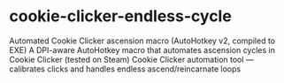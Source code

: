 # cookie-clicker-endless-cycle
Automated Cookie Clicker ascension macro (AutoHotkey v2, compiled to EXE)  A DPI-aware AutoHotkey macro that automates ascension cycles in Cookie Clicker (tested on Steam)  Cookie Clicker automation tool — calibrates clicks and handles endless ascend/reincarnate loops
